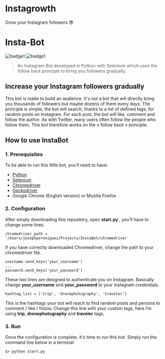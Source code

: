 # Instagrowth
Grow your Instagram followers 😎

# Insta-Bot
![badge1](https://img.shields.io/badge/license-MIT-brightgreen.svg)
![badge1](https://img.shields.io/badge/language-Python-01B0F0.svg)
> An Instagram Bot developed in Python with Selenium which uses the follow back principle to bring you followers gradually.
## Increase your Instagram followers gradually
This bot is made to build an audience.
It's not a bot that will directly bring you thousands of followers but maybe dozens of them every days.
The principle is simple, the bot will search, thanks to a list of defined tags, for random posts on Instagram. For each post, the bot will like, comment and follow the author.
As with Twitter, many users often follow the people who follow them.
This bot therefore works on the « follow back » principle.

## How to use InstaBot
### 1. Prerequisites
To be able to run this little bot, you’ll need to have:
* [Python](https://www.python.org/downloads/)
* [Selenium](https://selenium-python.readthedocs.io/installation.html)
* [Chromedriver](http://chromedriver.chromium.org)
* [Geckodriver](https://github.com/mozilla/geckodriver)
* Google Chrome (English version) or Mozilla Firefox
### 2. Configuration
After simply downloading this repository, open **start.py** , you’ll have to change some lines.
```
chromedriver_path = '/Users/josephpereniguez/Projects/InstaBot/chromedriver'
```
If you have correctly downloaded Chromedriver, change the path to your chromedriver file.
```
username.send_keys('your_username')
...
password.send_keys('your_password')
```
These two lines are designed to authenticate you on Instagram. Basically  change **your_username** and **your_password** to your Instagram credentials.
```
hashtag_list = ['trip', 'dronephotography', 'traveler']
```
This is the hashtags your bot will reach to find random posts and persons to comment / like / follow.
Change this line with your custom tags, here I’m using **trip**, **dronephotography** and **traveler** tags.
### 3. Run
Once the configuration is complete, it's time to run this bot.
Simply run the command line below in a terminal:
```
$> python start.py
```
